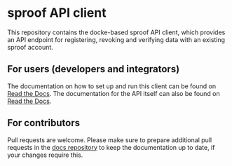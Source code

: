 # sproof API client

This repository contains the docke-based sproof API client, which provides an API endpoint for registering, revoking and verifying data with an existing sproof account.

## For users (developers and integrators)

The documentation on how to set up and run this client can be found on [Read the Docs](https://sproof-docs.readthedocs.io/en/latest/docker/docker-setup.html). The documentation for the API itself can also be found on [Read the Docs](https://sproof-docs.readthedocs.io/en/latest/docker/docker-api.html).

## For contributors

Pull requests are welcome. Please make sure to prepare additional pull requests in the [docs repository](https://github.com/sproof/docs) to keep the documentation up to date, if your changes require this.
